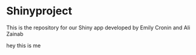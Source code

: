 # Shinyproject
This is the repository for our Shiny app developed by Emily Cronin and Ali Zainab

hey this is me
